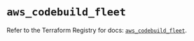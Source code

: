 # `aws_codebuild_fleet`

Refer to the Terraform Registry for docs: [`aws_codebuild_fleet`](https://registry.terraform.io/providers/hashicorp/aws/6.4.0/docs/resources/codebuild_fleet).
